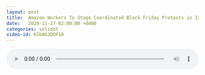```yaml
---
layout: post
title:  Amazon Workers To Stage Coordinated Black Friday Protests in 15 Countries
date:   2020-11-27 02:00:00 +0000
categories: solidot
video-id: KSbA63DOF10
---
```


<audio id="youtube" style="width: 100%;" video-id="KSbA63DOF10" controls></audio>

<script async type="text/javascript" src="/audio.js"></script>

